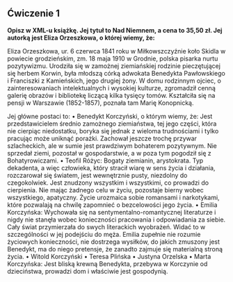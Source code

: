## Ćwiczenie 1 ##

**Opisz w XML-u książkę. Jej tytuł to Nad Niemnem, a cena to 35,50 zł. Jej autorką jest Eliza Orzeszkowa, o której wiemy, że:**

Eliza Orzeszkowa, ur. 6 czerwca 1841 roku w Miłkowszczyźnie koło Skidla w powiecie grodzieńskim, zm. 18 maja 1910 w Grodnie, polska pisarka nurtu pozytywizmu. Urodziła się w zamożnej ziemiańskiej rodzinie pieczętującej się herbem Korwin, była młodszą córką adwokata Benedykta Pawłowskiego i Franciszki z Kamieńskich, jego drugiej żony. W domu rodzinnym ojciec, o zainteresowaniach intelektualnych i wysokiej kulturze, zgromadził cenną galerię obrazów i bibliotekę liczącą kilka tysięcy tomów. Kształciła się na pensji w Warszawie (1852-1857), poznała tam Marię Konopnicką.

Jej główne postaci to:
•   Benedykt Korczyński, o którym wiemy, że:
Jest przedstawicielem średnio zamożnego ziemiaństwa, tej jego części, która nie cierpiąc niedostatku, boryka się jednak z wieloma trudnościami i tylko pracując może uniknąć porażki. Zachował jeszcze trochę przywar szlacheckich, ale w sumie jest prawdziwym bohaterem pozytywnym. Nie sprzedał ziemi, pozostał w gospodarstwie, a w poza tym pogodził się z Bohatyrowiczami.
•   Teofil Różyc:
Bogaty ziemianin, arystokrata. Typ dekadenta, a więc człowieka, który stracił wiarę w sens życia i działania, rozczarował się światem, jest wewnętrznie pusty, niezdolny do czegokolwiek. Jest znudzony wszystkim i wszystkimi, co prowadzi do cierpienia. Nie mając żadnego celu w życiu, pozostaje bierny wobec wszystkiego, apatyczny. Życie urozmaica sobie romansami i narkotykami, które pozwalają na chwilę zapomnieć o bezcelowości jego życia.
•   Emilia Korczyńska:
Wychowała się na sentymentalno-romantycznej literaturze i nigdy nie stanęła wobec konieczności pracowania i odpowiadania za siebie. Cały świat przymierzała do swych literackich wyobrażeń. Widać to w szczególności w jej podejściu do męża. Emilia zupełnie nie rozumie życiowych konieczności, nie dostrzega wysiłków, do jakich zmuszony jest Benedykt, ma do niego pretensje, że zanadto zajmuje się materialną stroną życia.
•   Witold Korczyński
•   Teresa Plińska
•   Justyna Orzelska
•   Marta Korczyńska:
Jest bliską krewną Benedykta, przebywa w Korczynie od dzieciństwa, prowadzi dom i właściwie jest gospodynią.
 
